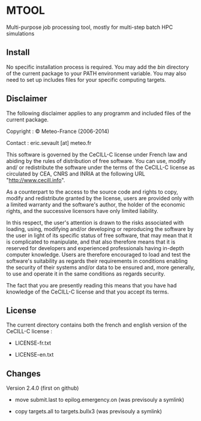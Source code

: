MTOOL
=====

Multi-purpose job processing tool, mostly for multi-step batch HPC simulations

Install
-------

No specific installation process is required. You may add the *bin* directory
of the current package to your PATH environment variable. You may also need
to set up includes files for your specific computing targets.

Disclaimer
----------

The following disclaimer applies to any programm and included files
of the current package.

Copyright : © Meteo-France (2006-2014)

Contact : eric.sevault [at] meteo.fr


This software is governed by the CeCILL-C license under French law and
abiding by the rules of distribution of free software.  You can  use,
modify and/ or redistribute the software under the terms of the CeCILL-C
license as circulated by CEA, CNRS and INRIA at the following URL
"http://www.cecill.info".

As a counterpart to the access to the source code and  rights to copy,
modify and redistribute granted by the license, users are provided only
with a limited warranty  and the software's author,  the holder of the
economic rights,  and the successive licensors  have only  limited
liability.

In this respect, the user's attention is drawn to the risks associated
with loading,  using,  modifying and/or developing or reproducing the
software by the user in light of its specific status of free software,
that may mean  that it is complicated to manipulate,  and  that  also
therefore means  that it is reserved for developers  and  experienced
professionals having in-depth computer knowledge. Users are therefore
encouraged to load and test the software's suitability as regards their
requirements in conditions enabling the security of their systems and/or
data to be ensured and,  more generally, to use and operate it in the
same conditions as regards security.

The fact that you are presently reading this means that you have had
knowledge of the CeCILL-C license and that you accept its terms.

License
-------

The current directory contains both the french and english version
of the CeCILL-C license :

* LICENSE-fr.txt

* LICENSE-en.txt


Changes
-------

Version 2.4.0 (first on github)

* move submit.last to epilog.emergency.on (was previsouly a symlink)

* copy targets.all to targets.bullx3 (was previsouly a symlink)


